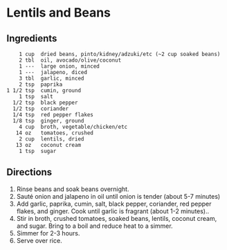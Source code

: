 Lentils and Beans
=================

Ingredients
-----------
        1 cup  dried beans, pinto/kidney/adzuki/etc (~2 cup soaked beans)
        2 tbl  oil, avocado/olive/coconut
        1 ---  large onion, minced
        1 ---  jalapeno, diced
        3 tbl  garlic, minced
        2 tsp  paprika
    1 1/2 tsp  cumin, ground
        1 tsp  salt
      1/2 tsp  black pepper
      1/2 tsp  coriander
      1/4 tsp  red pepper flakes
      1/8 tsp  ginger, ground
        4 cup  broth, vegetable/chicken/etc
       14 oz   tomatoes, crushed
        2 cup  lentils, dried
       13 oz   coconut cream
        1 tsp  sugar


Directions
----------
   1. Rinse beans and soak beans overnight.
   2. Sauté onion and jalapeno in oil until onion is tender (about 5-7 minutes)
   3. Add garlic, paprika, cumin, salt, black pepper, coriander,
      red pepper flakes, and ginger. Cook until garlic is fragrant (about 1-2
      minutes)..
   4. Stir in broth, crushed tomatoes, soaked beans, lentils, coconut cream, and
      sugar. Bring to a boil and reduce heat to a simmer.
   5. Simmer for 2-3 hours.
   6. Serve over rice.

